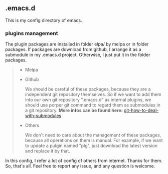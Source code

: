 ## .emacs.d
This is my config directory of emacs.

### plugins management
The plugin packages are installed in folder elpa/ by melpa or in folder packages. If packages are download from github, I arrange it as a submodule in my .emacs.d project. Otherwise, I just put it in the folder packages.

> * Melpa
> 
> * Github
> 
>	 We should be careful of these packages, because they are a independent git repository themselves. So if we want to add them into our own git repository ".emacs.d" as internal plugins,
we should use porper git command to regard them as submodules in a git repository.
**More infos can be found here:**
[git-how-to-deal-with-submodules][1]
> * Others
>
>   We don't need to care about the management of these packages, because all operations on them is manual. For example, if we want to update a pulgin named "plg", just download the latest
version and replace it by that.


In this config, I refer a lot of config of others from internet. Thanks for them.
So, that's all. Feel free to report any issue, and any question is welcome.


[1]: http://stackoverflow.com/questions/4161022/git-how-to-track-untracked-content
